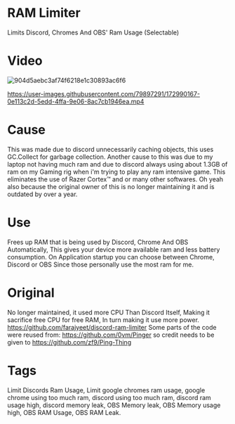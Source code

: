 # RAM Limiter
Limits Discord, Chromes And OBS' Ram Usage (Selectable)


# Video
![904d5aebc3af74f6218e1c30893ac6f6](https://user-images.githubusercontent.com/79897291/173233207-912f3cb1-bc42-45fa-9f81-36da025f58a4.gif)

https://user-images.githubusercontent.com/79897291/172990167-0e113c2d-5edd-4ffa-9e06-8ac7cb1946ea.mp4




# Cause
This was made due to discord unnecessarily caching objects, this uses GC.Collect for garbage collection. Another cause to this was due to my laptop not having much ram and due to discord always using about 1.3GB of ram on my Gaming rig when i'm trying to play any ram intensive game.
This eliminates the use of Razer Cortex™ and or many other softwares.
Oh yeah also because the original owner of this is no longer maintaining it and is outdated by over a year.


# Use
Frees up RAM that is being used by Discord, Chrome And OBS Automatically, This gives your device more available ram and less battery consumption.
On Application startup you can choose between Chrome, Discord or OBS Since those personally use the most ram for me.


# Original
No longer maintained, it used more CPU Than Discord Itself, Making it sacrifice free CPU for free RAM, In turn making it use more power.
https://github.com/farajyeet/discord-ram-limiter
Some parts of the code were reused from:
https://github.com/0vm/Pinger
so credit needs to be given to
https://github.com/zf9/Ping-Thing

# Tags
Limit Discords Ram Usage, Limit google chromes ram usage, google chrome using too much ram, discord using too much ram, discord ram usage high, discord memory leak, OBS Memory leak, OBS Memory usage high, OBS RAM Usage, OBS RAM Leak.
